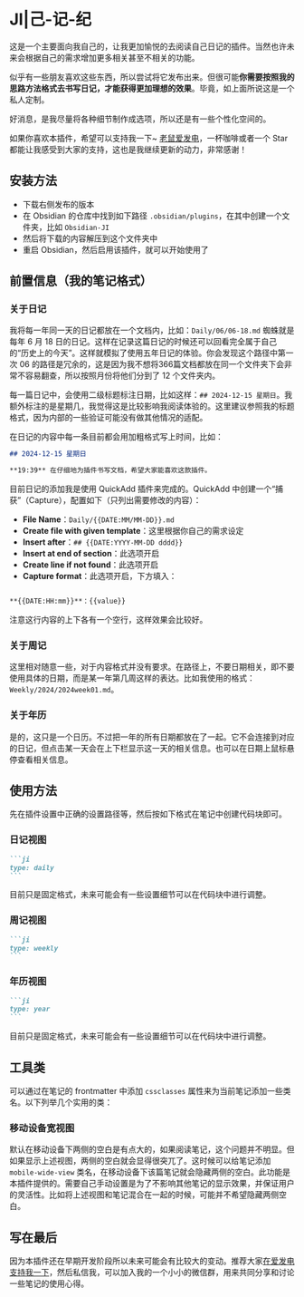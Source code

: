 JI|己-记-纪
===

这是一个主要面向我自己的，让我更加愉悦的去阅读自己日记的插件。当然也许未来会根据自己的需求增加更多相关甚至不相关的功能。

似乎有一些朋友喜欢这些东西，所以尝试将它发布出来。但很可能**你需要按照我的思路方法格式去书写日记，才能获得更加理想的效果**。毕竟，如上面所说这是一个私人定制。

好消息，是我尽量将各种细节制作成选项，所以还是有一些个性化空间的。

如果你喜欢本插件，希望可以支持我一下~ [老鼠爱发电](https://afdian.com/a/daomishu)，一杯咖啡或者一个 Star 都能让我感受到大家的支持，这也是我继续更新的动力，非常感谢！

## 安装方法

- 下载右侧发布的版本
- 在 Obsidian 的仓库中找到如下路径 `.obsidian/plugins`，在其中创建一个文件夹，比如 `Obsidian-JI`
- 然后将下载的内容解压到这个文件夹中
- 重启 Obsidian，然后启用该插件，就可以开始使用了

## 前置信息（我的笔记格式）

### 关于日记

我将每一年同一天的日记都放在一个文档内，比如：`Daily/06/06-18.md` 蜘蛛就是每年 6 月 18 日的日记。这样在记录这篇日记的时候还可以回看完全属于自己的“历史上的今天”。这样就模拟了使用五年日记的体验。你会发现这个路径中第一次 06 的路径是冗余的，这是因为我不想将366篇文档都放在同一个文件夹下会非常不容易翻查，所以按照月份将他们分到了 12 个文件夹内。

每一篇日记中，会使用二级标题标注日期，比如这样：`## 2024-12-15 星期日`。我额外标注的是星期几，我觉得这是比较影响我阅读体验的。这里建议参照我的标题格式，因为内部的一些验证可能没有做其他情况的适配。

在日记的内容中每一条目前都会用加粗格式写上时间，比如：

```md
## 2024-12-15 星期日

**19:39** 在仔细地为插件书写文档，希望大家能喜欢这款插件。
```

目前日记的添加我是使用 QuickAdd 插件来完成的。QuickAdd 中创建一个“捕获”（Capture），配置如下（只列出需要修改的内容）：

- **File Name**：`Daily/{{DATE:MM/MM-DD}}.md`
- **Create file with given template**：这里根据你自己的需求设定
- **Insert after**：`## {{DATE:YYYY-MM-DD dddd}}`
- **Insert at end of section**：此选项开启
- **Create line if not found**：此选项开启
- **Capture format**：此选项开启，下方填入：

```md

**{{DATE:HH:mm}}**：{{value}}

```

注意这行内容的上下各有一个空行，这样效果会比较好。

### 关于周记

这里相对随意一些，对于内容格式并没有要求。在路径上，不要日期相关，即不要使用具体的日期，而是某一年第几周这样的表达。比如我使用的格式：`Weekly/2024/2024week01.md`。

### 关于年历

是的，这只是一个日历。不过把一年的所有日期都放在了一起。它不会连接到对应的日记，但点击某一天会在上下栏显示这一天的相关信息。也可以在日期上鼠标悬停查看相关信息。

## 使用方法

先在插件设置中正确的设置路径等，然后按如下格式在笔记中创建代码块即可。

### 日记视图

````md
```ji
type: daily
```
````

目前只是固定格式，未来可能会有一些设置细节可以在代码块中进行调整。

### 周记视图

````md
```ji
type: weekly
```
````

### 年历视图
````md
```ji
type: year
```
````

目前只是固定格式，未来可能会有一些设置细节可以在代码块中进行调整。

## 工具类

可以通过在笔记的 frontmatter 中添加 `cssclasses` 属性来为当前笔记添加一些类名。以下列举几个实用的类：

### 移动设备宽视图

默认在移动设备下两侧的空白是有点大的，如果阅读笔记，这个问题并不明显。但如果显示上述视图，两侧的空白就会显得很突兀了。这时候可以给笔记添加 `mobile-wide-view` 类名，在移动设备下该篇笔记就会隐藏两侧的空白。此功能是本插件提供的。需要自己手动设置是为了不影响其他笔记的显示效果，并保证用户的灵活性。比如将上述视图和笔记混合在一起的时候，可能并不希望隐藏两侧空白。

## 写在最后

因为本插件还在早期开发阶段所以未来可能会有比较大的变动。推荐大家[在爱发电支持我一下](https://afdian.com/item/e808efe84f7a11ed86ec52540025c377)，然后私信我，可以加入我的一个小小的微信群，用来共同分享和讨论一些笔记的使用心得。
